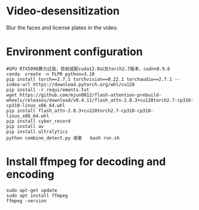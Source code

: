 # Video-desensitization
Blur the faces and license plates in the video.

# Environment configuration
    #GPU RTX5090算力过高，目前适配cuda12.8以及torch2.7版本，cudnn8.9.6
    conda  create -n FLPR python=3.10
    pip install torch==2.7.1 torchvision==0.22.1 torchaudio==2.7.1 --index-url https://download.pytorch.org/whl/cu128
    pip install -r requirements.txt
    wget https://github.com/mjun0812/flash-attention-prebuild-wheels/releases/download/v0.4.11/flash_attn-2.8.3+cu128torch2.7-cp310-cp310-linux_x86_64.whl
    pip install flash_attn-2.8.3+cu128torch2.7-cp310-cp310-linux_x86_64.whl
    pip install cyber_record
    pip install av
    pip install ultralytics
    python combine_detect.py 或者   bash run.sh
    


# Install ffmpeg for decoding and encoding
    sudo apt-get update
    sudo apt install ffmpeg
    ffmpeg -version


